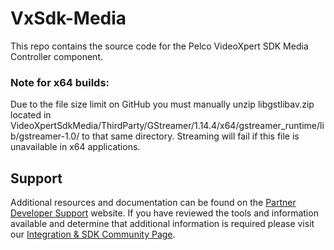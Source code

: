 # VxSdk-Media

This repo contains the source code for the Pelco VideoXpert SDK Media Controller component.

### Note for x64 builds:
Due to the file size limit on GitHub you must manually unzip libgstlibav.zip located in VideoXpertSdkMedia/ThirdParty/GStreamer/1.14.4/x64/gstreamer_runtime/lib/gstreamer-1.0/ to that same directory. Streaming will fail if this file is unavailable in x64 applications.

## Support

Additional resources and documentation can be found on the [Partner Developer Support](https://www.pelco.com/training-support/developer-support/) website.  If you have reviewed the tools and information available and determine that additional information is required please visit our [Integration & SDK Community Page](https://support.pelco.com/s/topic/0TO0a000000qDriGAE/videoxpert-vx-sdk).
